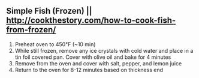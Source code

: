 ## Simple Fish (Frozen) || http://cookthestory.com/how-to-cook-fish-from-frozen/

1. Preheat oven to 450℉ (~10 min)
2. While still frozen, remove any ice crystals with cold water and place in a tin foil covered pan. Cover with olive oil and bake for 4 minutes
3. Remove from the oven and cover with salt, pepper, and lemon juice
3. Return to the oven for 8-12 minutes based on thickness
end